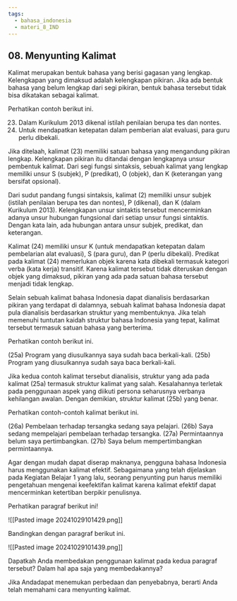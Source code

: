 ```yaml
---
tags:
  - bahasa_indonesia
  - materi_8_IND
---
```

## 08. Menyunting Kalimat

Kalimat merupakan bentuk bahasa yang berisi gagasan yang lengkap. Kelengkapan yang dimaksud adalah kelengkapan pikiran. Jika ada bentuk bahasa yang belum lengkap dari segi pikiran, bentuk bahasa tersebut tidak bisa dikatakan sebagai kalimat.

Perhatikan contoh berikut ini.

23. ﻿﻿﻿﻿﻿Dalam Kurikulum 2013 dikenal istilah penilaian berupa tes dan nontes.
24. ﻿﻿﻿﻿﻿Untuk mendapatkan ketepatan dalam pemberian alat evaluasi, para guru perlu dibekali.

Jika ditelaah, kalimat (23) memiliki satuan bahasa yang mengandung pikiran lengkap. Kelengkapan pikiran itu ditandai dengan lengkapnya unsur pembentuk kalimat. Dari segi fungsi sintaksis, sebuah kalimat yang lengkap memiliki unsur S (subjek), P (predikat), O (objek), dan K (keterangan yang bersifat opsional). 

Dari sudut pandang fungsi sintaksis, kalimat (2) memiliki unsur subjek (istilah penilaian berupa tes dan nontes), P (dikenal), dan K (dalam Kurikulum 2013). Kelengkapan unsur sintaktis tersebut mencerminkan adanya unsur hubungan fungsional dari setiap unsur fungsi sintaktis. Dengan kata lain, ada hubungan antara unsur subjek, predikat, dan keterangan. 

Kalimat (24) memiliki unsur K (untuk mendapatkan ketepatan dalam pembelarian alat evaluasi), S (para guru), dan P (perlu dibekali). Predikat pada kalimat (24) memerlukan objek karena kata dibekali termasuk kategori verba (kata kerja) transitif. Karena kalimat tersebut tidak diteruskan dengan objek yang dimaksud, pikiran yang ada pada satuan bahasa tersebut menjadi tidak lengkap.


Selain sebuah kalimat bahasa Indonesia dapat dianalisis berdasarkan pikiran yang terdapat di dalamnya, sebuah kalimat bahasa Indonesia dapat pula dianalisis berdasarkan struktur yang membentuknya. Jika telah memenuhi tuntutan kaidah struktur bahasa Indonesia yang tepat, kalimat tersebut termasuk satuan bahasa yang berterima.


Perhatikan contoh berikut ini.

(25a) Program yang diusulkannya saya sudah baca berkali-kali. (25b) Program yang diusulkannya sudah saya baca berkali-kali.

Jika kedua contoh kalimat tersebut dianalisis, struktur yang ada pada kalimat (25a) termasuk struktur kalimat yang salah. Kesalahannya terletak pada penggunaan aspek yang diikuti persona seharusnya verbanya kehilangan awalan. Dengan demikian, struktur kalimat (25b) yang benar.


Perhatikan contoh-contoh kalimat berikut ini.

(26a) Pembelaan terhadap tersangka sedang saya pelajari.
(26b) Saya sedang mempelajari pembelaan terhadap tersangka.
(27a) Permintaannya belum saya pertimbangkan.
(27b) Saya belum mempertimbangkan permintaannya.


Agar dengan mudah dapat diserap maknanya, pengguna bahasa Indonesia harus menggunakan kalimat efektif. Sebagaimana yang telah dijelaskan pada Kegiatan Belajar 1 yang lalu, seorang penyunting pun harus memiliki pengetahuan mengenai keefektifan kalimat karena kalimat efektif dapat mencerminkan ketertiban berpikir penulisnya.

Perhatikan paragraf berikut ini!

![[Pasted image 20241029101429.png]]

Bandingkan dengan paragraf berikut ini.

![[Pasted image 20241029101439.png]]

Dapatkah Anda membedakan penggunaan kalimat pada kedua paragraf tersebut? Dalam hal apa saja yang membedakannya? 

Jika Andadapat menemukan perbedaan dan penyebabnya, berarti Anda telah memahami cara menyunting kalimat.